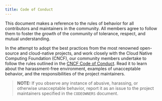 ```yaml
---
title: Code of Conduct
---
```


This document makes a reference to the rules of behavior for all contributors and maintainers in the community. All members agree to follow them to foster the growth of the community of tolerance, respect, and mutual understanding.

In the attempt to adopt the best practices from the most renowned open-source and cloud-native projects, and work closely with the Cloud Native Computing Foundation (CNCF), our community members undertake to follow the rules outlined in the [CNCF Code of Conduct](https://github.com/cncf/foundation/blob/master/code-of-conduct.md). Read it to learn about the harassment-free environment, examples of unacceptable behavior, and the responsibilities of the project maintainers.

>**NOTE:** If you observe any instance of abusive, harassing, or otherwise unacceptable behavior, report it as an issue to the project maintainers specified in the `CODEOWNERS` document.
